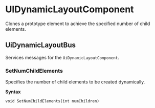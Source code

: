 # UIDynamicLayoutComponent<a name="lua-scripting-ces-api-ui-uidynamiclayoutcomponent"></a>

Clones a prototype element to achieve the specified number of child elements\.

## UiDynamicLayoutBus<a name="lua-scripting-ces-api-ui-uidynamiclayoutcomponent-uidynamiclayoutbus"></a>

Services messages for the `UiDynamicLayoutComponent`\.

### SetNumChildElements<a name="lua-scripting-ces-api-ui-uidynamiclayoutcomponent-uidynamiclayoutbus-setnumchildelements"></a>

Specifies the number of child elements to be created dynamically\.

**Syntax**

```
void SetNumChildElements(int numChildren)
```